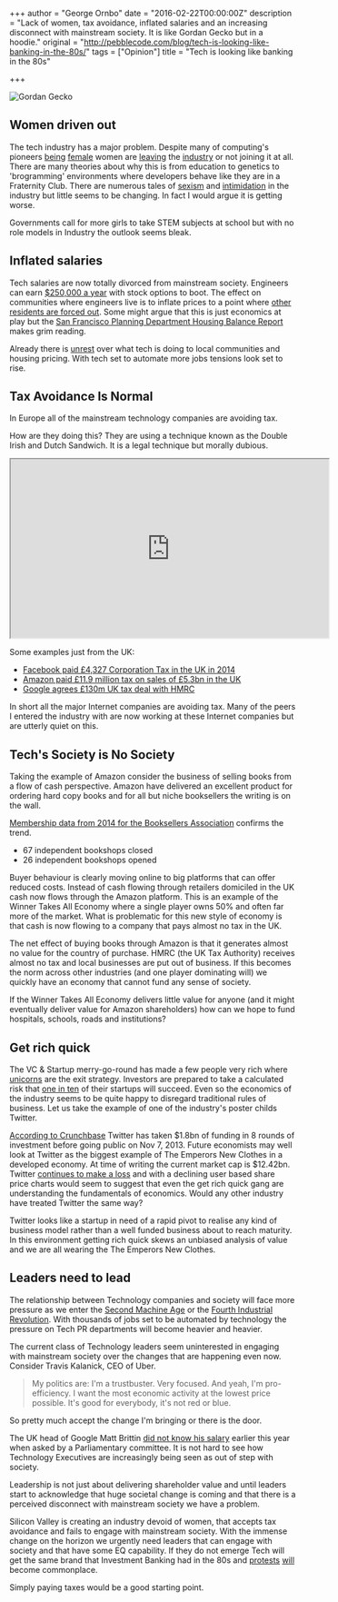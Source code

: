 +++
author = "George Ornbo"
date = "2016-02-22T00:00:00Z"
description = "Lack of women, tax avoidance, inflated salaries and an increasing disconnect with mainstream society. It is like Gordan Gecko but in a hoodie."
original = "http://pebblecode.com/blog/tech-is-looking-like-banking-in-the-80s/"
tags = ["Opinion"]
title = "Tech is looking like banking in the 80s"

+++


![Gordan Gecko](/images/articles/twitter.png)

## Women driven out

The tech industry has a major problem. Despite many of computing's pioneers [being][4] [female][5] women are [leaving][2] the [industry][3] or not joining it at all. There are many theories about why this is from education to genetics to 'brogramming' environments where developers behave like they are in a Fraternity Club. There are numerous tales of [sexism][6] and [intimidation][7] in the industry but little seems to be changing. In fact I would argue it is getting worse. 

Governments call for more girls to take STEM subjects at school but with no role models in Industry the outlook seems bleak. 

## Inflated salaries 

Tech salaries are now totally divorced from mainstream society. Engineers can earn [$250,000 a year][8] with stock options to boot. The effect on communities where engineers live is to inflate prices to a point where [other residents are forced out][9]. Some might argue that this is just economics at play but the [San Francisco Planning Department Housing Balance Report][10] makes grim reading.

Already there is [unrest][21] over what tech is doing to local communities and housing pricing. With tech set to automate more jobs tensions look set to rise. 

## Tax Avoidance Is Normal

In Europe all of the mainstream technology companies are avoiding tax. 

How are they doing this? They are using a technique known as the Double Irish and Dutch Sandwich. It is a legal technique but morally dubious.

<iframe width="560" height="315" src="https://www.youtube.com/embed/EFKGmmm-j5M" allowfullscreen></iframe>

Some examples just from the UK:

* [Facebook paid £4,327 Corporation Tax in the UK in 2014][1]
* [Amazon paid £11.9 million tax on sales of £5.3bn in the UK][2]
* [Google agrees £130m UK tax deal with HMRC][3]

In short all the major Internet companies are avoiding tax. Many of the peers I entered the industry with are now working at these Internet companies but are utterly quiet on this.

## Tech's Society is No Society

Taking the example of Amazon consider the business of selling books from a flow of cash perspective. Amazon have delivered an excellent product for ordering hard copy books and for all but niche booksellers the writing is on the wall. 

[Membership data from 2014 for the Booksellers Association][14] confirms the trend.

* 67 independent bookshops closed
* 26 independent bookshops opened

Buyer behaviour is clearly moving online to big platforms that can offer reduced costs. Instead of cash flowing through retailers domiciled in the UK cash now flows through the Amazon platform. This is an example of the Winner Takes All Economy where a single player owns 50% and often far more of the market. What is problematic for this new style of economy is that cash is now flowing to a company that pays almost no tax in the UK. 

The net effect of buying books through Amazon is that it generates almost no value for the country of purchase. HMRC (the UK Tax Authority) receives almost no tax and local businesses are put out of business. If this becomes the norm across other industries (and one player dominating will) we quickly have an economy that cannot fund any sense of society.

If the Winner Takes All Economy delivers little value for anyone (and it might eventually deliver value for Amazon shareholders) how can we hope to fund hospitals, schools, roads and institutions? 

## Get rich quick

The VC & Startup merry-go-round has made a few people very rich where [unicorns][15] are the exit strategy. Investors are prepared to take a calculated risk that [one in ten][11] of their startups will succeed. Even so the economics of the industry seems to be quite happy to disregard traditional rules of business. Let us take the example of one of the industry's poster childs Twitter.

[According to Crunchbase][12] Twitter has taken $1.8bn of funding in 8 rounds of investment before going public on Nov 7, 2013. Future economists may well look at Twitter as the biggest example of The Emperors New Clothes in a developed economy. At time of writing the current market cap is $12.42bn. Twitter [continues to make a loss][13] and with a declining user based share price charts would seem to suggest that even the get rich quick gang are understanding the fundamentals of economics. Would any other industry have treated Twitter the same way?

Twitter looks like a startup in need of a rapid pivot to realise any kind of business model rather than a well funded business about to reach maturity. In this environment getting rich quick skews an unbiased analysis of value and we are all wearing the The Emperors New Clothes.

## Leaders need to lead

The relationship between Technology companies and society will face more pressure as we enter the [Second Machine Age][16] or the [Fourth Industrial Revolution][17]. With thousands of jobs set to be automated by technology the pressure on Tech PR departments will become heavier and heavier.

The current class of Technology leaders seem uninterested in engaging with mainstream society over the changes that are happening even now. Consider Travis Kalanick, CEO of Uber.

> My politics are: I'm a trustbuster. Very focused. And yeah, I'm pro-efficiency. I want the most economic activity at the lowest price possible. It's good for everybody, it's not red or blue.

So pretty much accept the change I'm bringing or there is the door.

The UK head of Google Matt Brittin [did not know his salary][18] earlier this year when asked by a Parliamentary committee. It is not hard to see how Technology Executives are increasingly being seen as out of step with society.

Leadership is not just about delivering shareholder value and until leaders start to acknowledge that huge societal change is coming and that there is a perceived disconnect with mainstream society we have a problem.

Silicon Valley is creating an industry devoid of women, that accepts tax avoidance and fails to engage with mainstream society.  With the immense change on the horizon we urgently need leaders that can engage with society and that have some EQ capability. If they do not emerge Tech will get the same brand that Investment Banking had in the 80s and [protests][19] [will][20] become commonplace. 

Simply paying taxes would be a good starting point.  

[1]: http://www.bbc.co.uk/news/business-34504474
[2]: http://www.latimes.com/business/la-fi-women-tech-20150222-story.html
[3]: http://thinkprogress.org/economy/2014/02/13/3287861/women-leaving-stem-jobs/
[4]: https://en.wikipedia.org/wiki/Grace_Hopper
[5]: https://en.wikipedia.org/wiki/Ida_Rhodes
[6]: http://www.aimclearblog.com/2013/01/21/female-online-marketing-speakers-counted-12-evangelists-shred-the-data/
[7]: http://techcrunch.com/2014/03/15/julie-ann-horvath-describes-sexism-and-intimidation-behind-her-github-exit/
[8]: http://www.cnet.com/news/silicon-valley-talent-wars-engineers-come-get-your-250k-salary/
[9]: http://thenextweb.com/insider/2015/07/11/san-francisco-housing-inflated-by-tech-money-is-in-trouble/
[10]: https://issuu.com/sfbiztimes/docs/housingbalance1?e=14781227/14046306
[11]: http://mashable.com/2013/02/04/why-startups-fail/
[12]: https://www.crunchbase.com/organization/twitter
[13]: https://www.google.com/finance?q=NYSE:TWTR&fstype=ii
[14]: http://www.booksellers.org.uk/News-Industry-Info/Latest-News/Membership-Numbers-2014
[15]: http://fortune.com/unicorns/inmobi-30/
[16]: http://www.amazon.co.uk/The-Second-Machine-Age-Technologies/dp/0393239357
[17]: http://www.weforum.org/agenda/2016/01/the-fourth-industrial-revolution-what-it-means-and-how-to-respond
[18]: http://www.theguardian.com/technology/2016/feb/11/google-matt-brittin-salary-public-accounts-committee-tax-deal-grilling
[19]: http://www.telegraph.co.uk/technology/news/10892224/London-at-a-standstill-but-Uber-claims-taxi-strike-victory.html
[20]: https://en.wikipedia.org/wiki/Google_bus_protests
[21]: http://bits.blogs.nytimes.com/2013/12/20/google-bus-vandalized-during-protest/?_r=0
